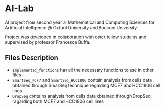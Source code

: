 # AI-Lab

AI project from second year at Mathematical and Computing Sciences for Artificial Intelligence @ Oxford University and Bocconi University. 

Project was developed in collaboration with other fellow students and supervised by professor Francesca Buffa. 

## Files Description

- `Implemented_functions` has all the necessary functions to use in other files
- `SmartSeq_MCF7` and `SmartSeq_HCC1806` contain analysis from cells data obtained through SmarSeq technique regarding MCF7 and HCC1806 cell lines
- `DropSeq` contains analysis from cells data obtained through DropSeq ragarding both MCF7 and HCC1806 cell lines 

